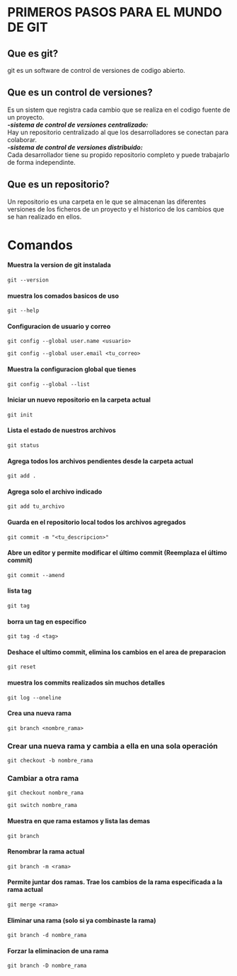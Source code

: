 # PRIMEROS PASOS PARA EL MUNDO DE GIT
## Que es git?
git es un software de control de versiones de codigo abierto.
## Que es un control de versiones?
Es un sistem que registra cada cambio que se realiza en el codigo fuente de un proyecto.<br>
***-sistema de control de versiones centralizado:***<br>
Hay un repositorio centralizado al que los desarrolladores se conectan para colaborar.<br>
***-sistema de control de versiones distribuido:***<br>
Cada desarrollador tiene su propido repositorio completo y puede trabajarlo de forma independinte.
## Que es un repositorio?
Un repositorio es una carpeta en le que se almacenan las diferentes versiones de los ficheros de un proyecto y el historico de los cambios que se han realizado en ellos.
# Comandos
#### Muestra la version de git instalada
```
git --version 
```
#### muestra los comados basicos de uso
```
git --help
```
#### Configuracion de usuario y correo
```
git config --global user.name <usuario>
```
```
git config --global user.email <tu_correo>
```
#### Muestra la configuracion global que tienes
```
git config --global --list
```
#### Iniciar un nuevo repositorio en la carpeta actual
```
git init 
```
#### Lista el estado de nuestros archivos
```
git status
```
#### Agrega todos los archivos pendientes desde la carpeta actual
```
git add .
```
#### Agrega solo el archivo indicado
```
git add tu_archivo
```
#### Guarda en el repositorio local todos los archivos agregados
```
git commit -m "<tu_descripcion>"
```
#### Abre un editor y permite modificar el último commit (Reemplaza el último commit)
```
git commit --amend
```
#### lista tag
```
git tag
```
#### borra un tag en especifico
```
git tag -d <tag>
```
#### Deshace el ultimo commit, elimina los cambios en el area de preparacion
```
git reset
```
#### muestra los commits realizados sin muchos detalles
```
git log --oneline
```
#### Crea una nueva rama
```
git branch <nombre_rama>
```
### Crear una nueva rama y cambia a ella en una sola operación
```
git checkout -b nombre_rama
```
### Cambiar a otra rama
```
git checkout nombre_rama
```
```
git switch nombre_rama
```
#### Muestra en que rama estamos y lista las demas
```
git branch
```
#### Renombrar la rama actual
```
git branch -m <rama>
```
#### Permite juntar dos ramas. Trae los cambios de la rama especificada a la rama actual
```
git merge <rama>
```
#### Eliminar una rama (solo si ya combinaste la rama)
```
git branch -d nombre_rama
```
#### Forzar la eliminacion de una rama 
```
git branch -D nombre_rama  
```
